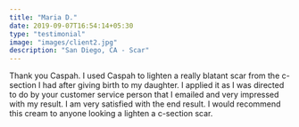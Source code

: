 ```yaml
---
title: "Maria D."
date: 2019-09-07T16:54:14+05:30
type: "testimonial"
image: "images/client2.jpg"
description: "San Diego, CA - Scar"
---
```


Thank you Caspah. I used Caspah to lighten a really blatant scar from the c-section I had after giving birth to my daughter. I applied it as I was directed to do by your customer service person that I emailed and very impressed with my result. I am very satisfied with the end result. I would recommend this cream to anyone looking a lighten a c-section scar.